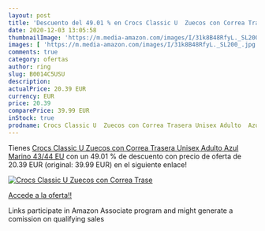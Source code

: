 ```yaml
---
layout: post
title: 'Descuento del 49.01 % en Crocs Classic U  Zuecos con Correa Trase'
date: 2020-12-03 13:05:58
thumbnailImage: 'https://m.media-amazon.com/images/I/31k8B48RfyL._SL200_.jpg'
images: [ 'https://m.media-amazon.com/images/I/31k8B48RfyL._SL200_.jpg' ]
comments: true
category: ofertas
author: ring
slug: B0014C5USU
description:
actualPrice: 20.39 EUR
currency: EUR
price: 20.39
comparePrice: 39.99 EUR
inStock: true
prodname: Crocs Classic U  Zuecos con Correa Trasera Unisex Adulto  Azul Marino  43/44 EU
---
```


Tienes [Crocs Classic U  Zuecos con Correa Trasera Unisex Adulto  Azul Marino  43/44 EU](https://www.amazon.es/dp/B0014C5USU/?tag=tolees-21) con un 49.01 % de descuento con precio de oferta de 20.39 EUR (original: 39.99 EUR) en el siguiente enlace!

[![Crocs Classic U  Zuecos con Correa Trase](https://m.media-amazon.com/images/I/31k8B48RfyL._SL200_.jpg)](https://www.amazon.es/dp/B0014C5USU/?tag=tolees-21)

[Accede a la oferta!!](https://www.amazon.es/dp/B0014C5USU/?tag=tolees-21)

Links participate in Amazon Associate program and might generate a comission on qualifying sales


